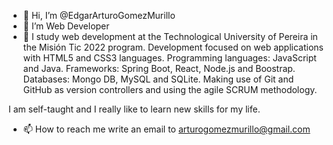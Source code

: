 - 👋 Hi, I’m @EdgarArturoGomezMurillo
- 👀 I’m Web Developer
- 🌱 I study web development at the Technological University of Pereira in the Misión Tic 2022 program.
Development focused on web applications with HTML5 and CSS3 languages.
Programming languages: JavaScript and Java.
Frameworks: Spring Boot, React, Node.js and Boostrap. 
Databases: Mongo DB, MySQL and SQLite.
Making use of Git and GitHub as version controllers and using the agile SCRUM methodology.

I am self-taught and I really like to learn new skills for my life.
- 📫 How to reach me write an email to arturogomezmurillo@gmail.com
<!---
EdgarArturoGomezMurillo/EdgarArturoGomezMurillo is a ✨ special ✨ repository because its `README.md` (this file) appears on your GitHub profile.
You can click the Preview link to take a look at your changes.
--->
